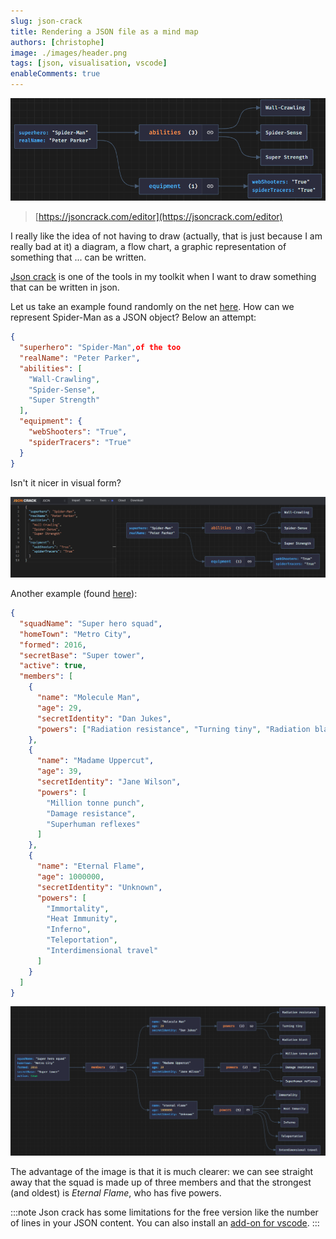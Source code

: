 ```yaml
---
slug: json-crack
title: Rendering a JSON file as a mind map
authors: [christophe]
image: ./images/header.png
tags: [json, visualisation, vscode]
enableComments: true
---
```

![Rendering a JSON file as a mind map](./images/header.png)

> [https://jsoncrack.com/editor](https://jsoncrack.com/editor)

I really like the idea of not having to draw (actually, that is just because I am really bad at it) a diagram, a flow chart, a graphic representation of something that ... can be written.

[Json crack](https://jsoncrack.com/editor) is one of the tools in my toolkit when I want to draw something that can be written in json.

<!-- truncate -->

Let us take an example found randomly on the net [here](https://medium.com/@Goldzila/superheroes-of-data-exploring-xml-json-and-binary-formats-through-the-lens-of-marvel-characters-3754f2691cdc). How can we represent Spider-Man as a JSON object? Below an attempt:

```json
{
  "superhero": "Spider-Man",of the too
  "realName": "Peter Parker",
  "abilities": [
    "Wall-Crawling",
    "Spider-Sense",
    "Super Strength"
  ],
  "equipment": {
    "webShooters": "True",
    "spiderTracers": "True"
  }
}
```

Isn't it nicer in visual form?

![Json crack](./images/spiderman_json.png)

Another example (found [here](https://developer.mozilla.org/en-US/docs/Learn/JavaScript/Objects/JSON)):

```json
{
  "squadName": "Super hero squad",
  "homeTown": "Metro City",
  "formed": 2016,
  "secretBase": "Super tower",
  "active": true,
  "members": [
    {
      "name": "Molecule Man",
      "age": 29,
      "secretIdentity": "Dan Jukes",
      "powers": ["Radiation resistance", "Turning tiny", "Radiation blast"]
    },
    {
      "name": "Madame Uppercut",
      "age": 39,
      "secretIdentity": "Jane Wilson",
      "powers": [
        "Million tonne punch",
        "Damage resistance",
        "Superhuman reflexes"
      ]
    },
    {
      "name": "Eternal Flame",
      "age": 1000000,
      "secretIdentity": "Unknown",
      "powers": [
        "Immortality",
        "Heat Immunity",
        "Inferno",
        "Teleportation",
        "Interdimensional travel"
      ]
    }
  ]
}
```

![Super hero squad](./images/super_hero_squad.png)

The advantage of the image is that it is much clearer: we can see straight away that the squad is made up of three members and that the strongest (and oldest) is *Eternal Flame*, who has five powers.

:::note
Json crack has some limitations for the free version like the number of lines in your JSON content. You can also install an [add-on for vscode](https://marketplace.visualstudio.com/items?itemName=AykutSarac.jsoncrack-vscode).
:::

